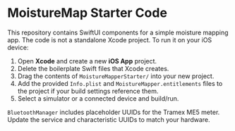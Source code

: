 # MoistureMap Starter Code

This repository contains SwiftUI components for a simple moisture mapping app.
The code is not a standalone Xcode project. To run it on your iOS device:

1. Open **Xcode** and create a new **iOS App** project.
2. Delete the boilerplate Swift files that Xcode creates.
3. Drag the contents of `MoistureMapperStarter/` into your new project.
4. Add the provided `Info.plist` and `MoistureMapper.entitlements` files to the
   project if your build settings reference them.
5. Select a simulator or a connected device and build/run.

`BluetoothManager` includes placeholder UUIDs for the Tramex ME5 meter. Update
the service and characteristic UUIDs to match your hardware.
